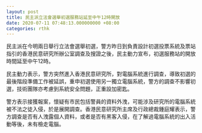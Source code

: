```yaml
---
layout: post
title: 民主派立法會選舉初選服務站延至中午12時開放
date: 2020-07-11 07:48:13.000000000 +08:00
categories: rthk
---
```


民主派在今明兩日舉行立法會選舉初選，警方昨日到負責設計初選投票系統及票站指引的香港民意研究所辦公室調查及搜證之後，民主動力宣布，初選服務站的開放時間延至中午12時。

民主動力表示，警方突然進入香港民意研究所，對電腦系統進行調查，導致初選的最後階段準備工作被延誤，重申初選使用另一獨立電腦系統，警方的調查不影響初選，技術團隊亦考慮到系統安全問題，正重設加密匙。

警方表示接獲報案，懷疑有市民包括警員的資料外洩，可能涉及研究所的電腦系統被不法之徒入侵，於是展開調查。香港民意研究所主席及行政總裁鍾庭耀表示，警方調查是否有人洩露個人資料，或者是否有黑客入侵，在了解過電腦系統的出入活動等後，未有檢走電腦。
